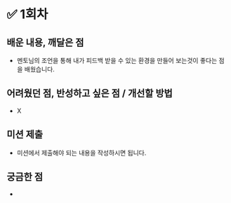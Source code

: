 # ✅ 1회차
## 배운 내용, 깨달은 점
- 멘토님의 조언을 통해 내가 피드백 받을 수 있는 환경을 만들어 보는것이 좋다는 점을 배웠습니다.

## 어려웠던 점, 반성하고 싶은 점 / 개선할 방법
- X

## 미션 제출
- 미션에서 제출해야 되는 내용을 작성하시면 됩니다.

## 궁금한 점
- 